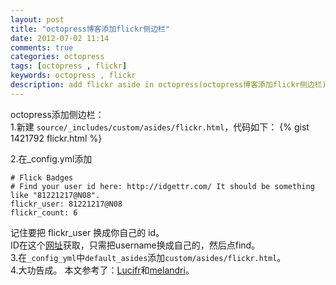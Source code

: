 ```yaml
---
layout: post
title: "octopress博客添加flickr侧边栏"
date: 2012-07-02 11:14
comments: true
categories: octopress
tags: [octopress , flickr]
keywords: octopress , flickr 
description: add flickr aside in octopress(octopress博客添加flickr侧边栏)
---
```

octopress添加侧边栏：   
1.新建 `source/_includes/custom/asides/flickr.html`，代码如下：
{% gist 1421792  flickr.html %}  
<!--more--> 
2.在_config.yml添加   
```
# Flick Badges
# Find your user id here: http://idgettr.com/ It should be something like "81221217@N08".
flickr_user: 81221217@N08
flickr_count: 6
```   
记住要把 flickr_user 换成你自己的 id。   
ID在这个[网址](http://idgettr.com/)获取，只需把username换成自己的，然后点find。   
3.在`_config_yml`中`default_asides`添加`custom/asides/flickr.html`。   
4.大功告成。
本文参考了：[Lucifr](http://lucifr.com/2011/12/02/add-flickr-aside-to-octopress/)和[melandri](http://melandri.net/2012/01/10/octopress-flickr-aside/)。


